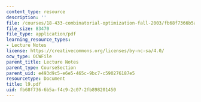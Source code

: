 ```yaml
---
content_type: resource
description: ''
file: /courses/18-433-combinatorial-optimization-fall-2003/fb68f7366b5af4c92c072fb898201450_l9.pdf
file_size: 83470
file_type: application/pdf
learning_resource_types:
- Lecture Notes
license: https://creativecommons.org/licenses/by-nc-sa/4.0/
ocw_type: OCWFile
parent_title: Lecture Notes
parent_type: CourseSection
parent_uid: e493d9c5-e6e5-465c-9bc7-c590276187e5
resourcetype: Document
title: l9.pdf
uid: fb68f736-6b5a-f4c9-2c07-2fb898201450
---
```

